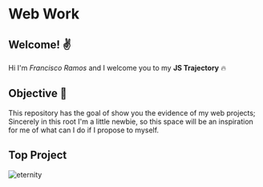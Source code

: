 # Web Work

## Welcome! :v:
Hi I'm *Francisco Ramos* and I welcome you to my **JS Trajectory** :fire:

## Objective  :checkered_flag:
This repository has the goal of show you the evidence of my web projects; Sincerely in this root I'm a little newbie, so this space will be an inspiration for me of what can I do if I propose to myself.

## Top Project

![eternity](https://user-images.githubusercontent.com/42613139/93724798-d7484200-fb6f-11ea-896c-83877d811140.gif)
